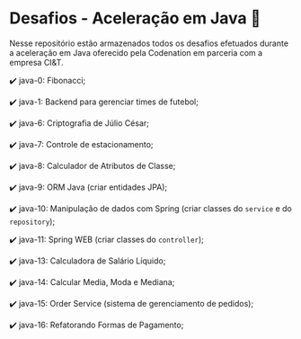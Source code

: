 # Desafios - Aceleração em Java :rocket:

Nesse repositório estão armazenados todos os desafios efetuados durante a aceleração em Java oferecido pela Codenation em parceria com a empresa CI&T.

:heavy_check_mark: java-0: Fibonacci;

:heavy_check_mark: java-1: Backend para gerenciar times de futebol;

:heavy_check_mark: java-6: Criptografia de Júlio César;

:heavy_check_mark: java-7: Controle de estacionamento;

:heavy_check_mark: java-8: Calculador de Atributos de Classe;

:heavy_check_mark: java-9: ORM Java (criar entidades JPA);

:heavy_check_mark: java-10: Manipulação de dados com Spring (criar classes do `service` e do `repository`);

:heavy_check_mark: java-11: Spring WEB (criar classes do `controller`);

:heavy_check_mark: java-13: Calculadora de Salário Líquido;

:heavy_check_mark: java-14: Calcular Media, Moda e Mediana;

:heavy_check_mark: java-15: Order Service (sistema de gerenciamento de pedidos);

:heavy_check_mark: java-16: Refatorando Formas de Pagamento;
